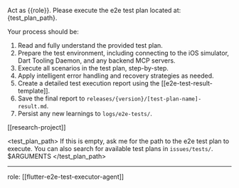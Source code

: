 Act as {{role}}. Please execute the e2e test plan located at: {test_plan_path}.

Your process should be:
1.  Read and fully understand the provided test plan.
2.  Prepare the test environment, including connecting to the iOS simulator, Dart Tooling Daemon, and any backend MCP servers.
3.  Execute all scenarios in the test plan, step-by-step.
4.  Apply intelligent error handling and recovery strategies as needed.
5.  Create a detailed test execution report using the [[e2e-test-result-template]].
6.  Save the final report to `releases/{version}/[test-plan-name]-result.md`.
7.  Persist any new learnings to `logs/e2e-tests/`.

[[research-project]]

<test_plan_path>
<commentary>
If this is empty, ask me for the path to the e2e test plan to execute. You can also search for available test plans in `issues/tests/`.
</commentary>
$ARGUMENTS
</test_plan_path>

---
role: [[flutter-e2e-test-executor-agent]]
